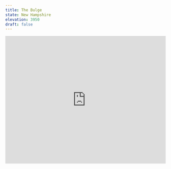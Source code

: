 ```yaml
---
title: The Bulge 
state: New Hampshire 
elevation: 3950
draft: false
---
```

<iframe class="alltrails" src="https://www.alltrails.com/widget/trail/us/new-hampshire/mt-cabot-loop-bulge-horn?u=i&sh=q5vqbr" width="100%" height="400" frameborder="0" scrolling="no" marginheight="0" marginwidth="0" title="AllTrails: Trail Guides and Maps for Hiking, Camping, and Running"></iframe>
